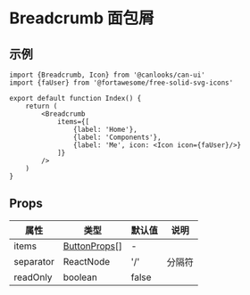 # Breadcrumb 面包屑

## 示例

```tsx
import {Breadcrumb, Icon} from '@canlooks/can-ui'
import {faUser} from '@fortawesome/free-solid-svg-icons'

export default function Index() {
    return (
        <Breadcrumb
            items={[
                {label: 'Home'},
                {label: 'Components'},
                {label: 'Me', icon: <Icon icon={faUser}/>}
            ]}
        />
    )
}
```

## Props

| 属性        | 类型                                  | 默认值   | 说明  |
|-----------|-------------------------------------|-------|-----|
| items     | [ButtonProps](/components/button#Props)[] | -     |     |
| separator | ReactNode                           | '/'   | 分隔符 |
| readOnly  | boolean                             | false |     |